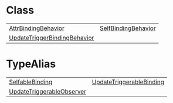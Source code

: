 # Class



|                                                                                                                                |                                                                                                    |
| ------------------------------------------------------------------------------------------------------------------------------ | -------------------------------------------------------------------------------------------------- |
| [AttrBindingBehavior](/runtime-html/resources/binding-behaviors/class/attr/attrbindingbehavior.md)                             | [SelfBindingBehavior](/runtime-html/resources/binding-behaviors/class/self/selfbindingbehavior.md) |
| [UpdateTriggerBindingBehavior](/runtime-html/resources/binding-behaviors/class/update-trigger/updatetriggerbindingbehavior.md) |                                                                                                    |



# TypeAlias



|                                                                                                                              |                                                                                                                            |
| ---------------------------------------------------------------------------------------------------------------------------- | -------------------------------------------------------------------------------------------------------------------------- |
| [SelfableBinding](/runtime-html/resources/binding-behaviors/typealias/self/selfablebinding.md)                               | [UpdateTriggerableBinding](/runtime-html/resources/binding-behaviors/typealias/update-trigger/updatetriggerablebinding.md) |
| [UpdateTriggerableObserver](/runtime-html/resources/binding-behaviors/typealias/update-trigger/updatetriggerableobserver.md) |                                                                                                                            |


